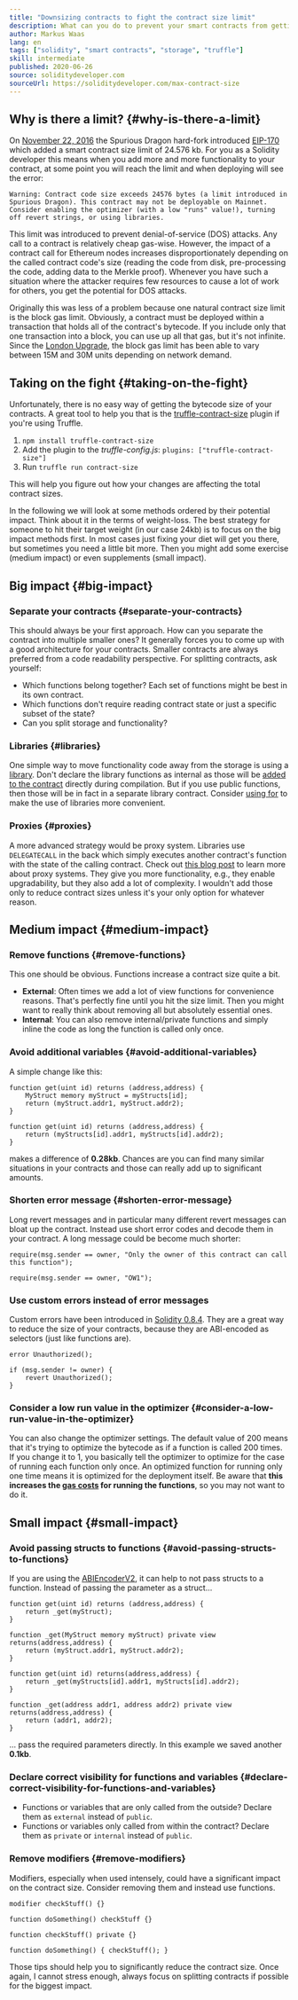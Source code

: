 ```yaml
---
title: "Downsizing contracts to fight the contract size limit"
description: What can you do to prevent your smart contracts from getting too large?
author: Markus Waas
lang: en
tags: ["solidity", "smart contracts", "storage", "truffle"]
skill: intermediate
published: 2020-06-26
source: soliditydeveloper.com
sourceUrl: https://soliditydeveloper.com/max-contract-size
---
```


## Why is there a limit? {#why-is-there-a-limit}

On [November 22, 2016](https://blog.ethereum.org/2016/11/18/hard-fork-no-4-spurious-dragon/) the Spurious Dragon hard-fork introduced [EIP-170](https://eips.ethereum.org/EIPS/eip-170) which added a smart contract size limit of 24.576 kb. For you as a Solidity developer this means when you add more and more functionality to your contract, at some point you will reach the limit and when deploying will see the error:

`Warning: Contract code size exceeds 24576 bytes (a limit introduced in Spurious Dragon). This contract may not be deployable on Mainnet. Consider enabling the optimizer (with a low "runs" value!), turning off revert strings, or using libraries.`

This limit was introduced to prevent denial-of-service (DOS) attacks. Any call to a contract is relatively cheap gas-wise. However, the impact of a contract call for Ethereum nodes increases disproportionately depending on the called contract code's size (reading the code from disk, pre-processing the code, adding data to the Merkle proof). Whenever you have such a situation where the attacker requires few resources to cause a lot of work for others, you get the potential for DOS attacks.

Originally this was less of a problem because one natural contract size limit is the block gas limit. Obviously, a contract must be deployed within a transaction that holds all of the contract's bytecode. If you include only that one transaction into a block, you can use up all that gas, but it's not infinite. Since the [London Upgrade](/history/#london), the block gas limit has been able to vary between 15M and 30M units depending on network demand.

## Taking on the fight {#taking-on-the-fight}

Unfortunately, there is no easy way of getting the bytecode size of your contracts. A great tool to help you that is the [truffle-contract-size](https://github.com/IoBuilders/truffle-contract-size) plugin if you're using Truffle.

1. `npm install truffle-contract-size`
2. Add the plugin to the _truffle-config.js_: `plugins: ["truffle-contract-size"]`
3. Run `truffle run contract-size`

This will help you figure out how your changes are affecting the total contract sizes.

In the following we will look at some methods ordered by their potential impact. Think about it in the terms of weight-loss. The best strategy for someone to hit their target weight (in our case 24kb) is to focus on the big impact methods first. In most cases just fixing your diet will get you there, but sometimes you need a little bit more. Then you might add some exercise (medium impact) or even supplements (small impact).

## Big impact {#big-impact}

### Separate your contracts {#separate-your-contracts}

This should always be your first approach. How can you separate the contract into multiple smaller ones? It generally forces you to come up with a good architecture for your contracts. Smaller contracts are always preferred from a code readability perspective. For splitting contracts, ask yourself:

- Which functions belong together? Each set of functions might be best in its own contract.
- Which functions don't require reading contract state or just a specific subset of the state?
- Can you split storage and functionality?

### Libraries {#libraries}

One simple way to move functionality code away from the storage is using a [library](https://solidity.readthedocs.io/en/v0.6.10/contracts.html#libraries). Don't declare the library functions as internal as those will be [added to the contract](https://ethereum.stackexchange.com/questions/12975/are-internal-functions-in-libraries-not-covered-by-linking) directly during compilation. But if you use public functions, then those will be in fact in a separate library contract. Consider [using for](https://solidity.readthedocs.io/en/v0.6.10/contracts.html#using-for) to make the use of libraries more convenient.

### Proxies {#proxies}

A more advanced strategy would be proxy system. Libraries use `DELEGATECALL` in the back which simply executes another contract's function with the state of the calling contract. Check out [this blog post](https://hackernoon.com/how-to-make-smart-contracts-upgradable-2612e771d5a2) to learn more about proxy systems. They give you more functionality, e.g., they enable upgradability, but they also add a lot of complexity. I wouldn't add those only to reduce contract sizes unless it's your only option for whatever reason.

## Medium impact {#medium-impact}

### Remove functions {#remove-functions}

This one should be obvious. Functions increase a contract size quite a bit.

- **External**: Often times we add a lot of view functions for convenience reasons. That's perfectly fine until you hit the size limit. Then you might want to really think about removing all but absolutely essential ones.
- **Internal**: You can also remove internal/private functions and simply inline the code as long the function is called only once.

### Avoid additional variables {#avoid-additional-variables}

A simple change like this:

```solidity
function get(uint id) returns (address,address) {
    MyStruct memory myStruct = myStructs[id];
    return (myStruct.addr1, myStruct.addr2);
}
```

```solidity
function get(uint id) returns (address,address) {
    return (myStructs[id].addr1, myStructs[id].addr2);
}
```

makes a difference of **0.28kb**. Chances are you can find many similar situations in your contracts and those can really add up to significant amounts.

### Shorten error message {#shorten-error-message}

Long revert messages and in particular many different revert messages can bloat up the contract. Instead use short error codes and decode them in your contract. A long message could be become much shorter:

```solidity
require(msg.sender == owner, "Only the owner of this contract can call this function");

```

```solidity
require(msg.sender == owner, "OW1");
```

### Use custom errors instead of error messages

Custom errors have been introduced in [Solidity 0.8.4](https://blog.soliditylang.org/2021/04/21/custom-errors/). They are a great way to reduce the size of your contracts, because they are ABI-encoded as selectors (just like functions are).

```solidity
error Unauthorized();

if (msg.sender != owner) {
    revert Unauthorized();
}
```

### Consider a low run value in the optimizer {#consider-a-low-run-value-in-the-optimizer}

You can also change the optimizer settings. The default value of 200 means that it's trying to optimize the bytecode as if a function is called 200 times. If you change it to 1, you basically tell the optimizer to optimize for the case of running each function only once. An optimized function for running only one time means it is optimized for the deployment itself. Be aware that **this increases the [gas costs](/developers/docs/gas/) for running the functions**, so you may not want to do it.

## Small impact {#small-impact}

### Avoid passing structs to functions {#avoid-passing-structs-to-functions}

If you are using the [ABIEncoderV2](https://solidity.readthedocs.io/en/v0.6.10/layout-of-source-files.html#abiencoderv2), it can help to not pass structs to a function. Instead of passing the parameter as a struct...

```solidity
function get(uint id) returns (address,address) {
    return _get(myStruct);
}

function _get(MyStruct memory myStruct) private view returns(address,address) {
    return (myStruct.addr1, myStruct.addr2);
}
```

```solidity
function get(uint id) returns(address,address) {
    return _get(myStructs[id].addr1, myStructs[id].addr2);
}

function _get(address addr1, address addr2) private view returns(address,address) {
    return (addr1, addr2);
}
```

... pass the required parameters directly. In this example we saved another **0.1kb**.

### Declare correct visibility for functions and variables {#declare-correct-visibility-for-functions-and-variables}

- Functions or variables that are only called from the outside? Declare them as `external` instead of `public`.
- Functions or variables only called from within the contract? Declare them as `private` or `internal` instead of `public`.

### Remove modifiers {#remove-modifiers}

Modifiers, especially when used intensely, could have a significant impact on the contract size. Consider removing them and instead use functions.

```solidity
modifier checkStuff() {}

function doSomething() checkStuff {}
```

```solidity
function checkStuff() private {}

function doSomething() { checkStuff(); }
```

Those tips should help you to significantly reduce the contract size. Once again, I cannot stress enough, always focus on splitting contracts if possible for the biggest impact.
